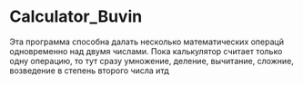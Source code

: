 # Calculator_Buvin
Эта программа способна далать несколько математических операцй одновременно над двумя числами. Пока калькулятор считает только одну операцию, то тут сразу умножение, деление, вычитание, сложние, возведение в степень второго числа итд

